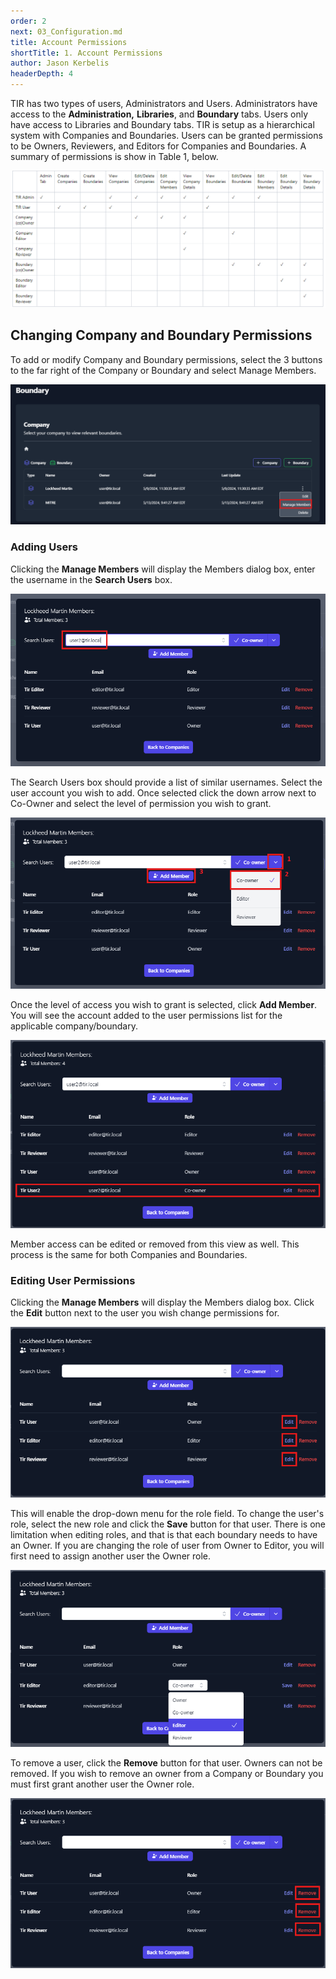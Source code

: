 ```yaml
---
order: 2
next: 03_Configuration.md
title: Account Permissions
shortTitle: 1. Account Permissions
author: Jason Kerbelis
headerDepth: 4
---
```


TIR has two types of users, Administrators and Users. Administrators have access to the **Administration,** **Libraries**, and **Boundary** tabs. Users only have access to Libraries and Boundary tabs. TIR is setup as a hierarchical system with Companies and Boundaries. Users can be granted permissions to be Owners, Reviewers, and Editors for
Companies and Boundaries. A summary of permissions is show in Table 1, below.

![Table 1: Access Control – User Permissions](../../assets/admin-guide/image1.png "Table 1: Access Control – User Permissions")

## Changing Company and Boundary Permissions

To add or modify Company and Boundary permissions, select the 3 buttons to the far right of the Company or Boundary and select Manage Members.

![Figure 1: Modify Company/Boundary Permissions](../../assets/admin-guide/ModifyCompanyPermissions.png "Figure 1: Modify Company/Boundary Permissions")

### Adding Users

Clicking the **Manage Members** will display the Members dialog box, enter the username in the **Search Users** box.

![Figure 2: Adding Members – Search Users](../../assets/admin-guide/ModifyCompanyPermissions2.png "Figure 2: Adding Members – Search Users")

The Search Users box should provide a list of similar usernames. Select the user account you wish to add. Once selected click the down arrow next to Co-Owner and select the level of permission you wish to grant.

![Figure 3: Manage Members – Choose level of Access](../../assets/admin-guide/ModifyCompanyPermissions3.png "Figure 3: Manage Members – Choose level of Access")

Once the level of access you wish to grant is selected, click **Add Member**. You will see the account added to the user permissions list for the applicable company/boundary.

![Figure 4: Member Access – User Added with Co-owner Role](../../assets/admin-guide/ModifyCompanyPermissions4.png "Figure 4: Member Access – User Added with Co-owner Role")

Member access can be edited or removed from this view as well. This process is the same for both Companies and Boundaries.

### Editing User Permissions

Clicking the **Manage Members** will display the Members dialog box. Click the **Edit** button next to the user you wish change permissions for.

![Figure 5: Edit User Permissions](../../assets/admin-guide/EditUserPermissions.png "Figure 5: Edit User Permissions")

This will enable the drop-down menu for the role field. To change the user's role, select the new role and click the **Save** button for that user. There is one limitation when editing roles, and that is that each boundary needs to have an Owner. If you are changing the role of user from Owner to Editor, you will first need to assign another user the Owner role.

![Figure 6: Edit User Role](../../assets/admin-guide/EditUserPermissions2.png "Figure 6: Edit User Role")

To remove a user, click the **Remove** button for that user. Owners can not be removed. If you wish to remove an owner from a Company or Boundary you must first grant another user the Owner role.

![Figure 7: Remove User](../../assets/admin-guide/RemoveUser.png "Figure 7: Remove User")
